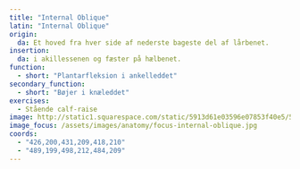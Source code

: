 ```yaml
---
title: "Internal Oblique"
latin: "Internal Oblique"
origin: 
  da: Et hoved fra hver side af nederste bageste del af lårbenet.
insertion: 
  da: i akillessenen og fæster på hælbenet.
function: 
  - short: "Plantarfleksion i ankelleddet"
secondary_function: 
  - short: "Bøjer i knæleddet"
exercises:
  - Stående calf-raise
image: http://static1.squarespace.com/static/5913d61e03596e07853f40e5/5aa95e174192022eff2168e3/5b15d9551ae6cfbba8c3c3af/1534184611973/Gastroc-Soleus.jpg?format=1500w
image_focus: /assets/images/anatomy/focus-internal-oblique.jpg
coords:
  - "426,200,431,209,418,210"
  - "489,199,498,212,484,209"
---
```

